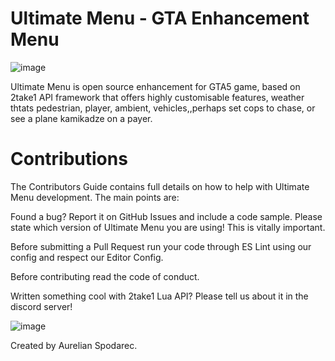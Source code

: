 
# Ultimate Menu - GTA Enhancement Menu
![image](https://i.imgur.com/ODr6Bsc.jpg)

Ultimate Menu is open source enhancement for GTA5 game, based on 2take1 API framework that offers highly customisable features, weather thtats pedestrian, player, ambient, vehicles,,perhaps set cops to chase, or see a plane kamikadze on a payer. 


# Contributions
The Contributors Guide contains full details on how to help with Ultimate Menu development. The main points are:

Found a bug? Report it on GitHub Issues and include a code sample. Please state which version of Ultimate Menu you are using! This is vitally important.

Before submitting a Pull Request run your code through ES Lint using our config and respect our Editor Config.

Before contributing read the code of conduct.

Written something cool with 2take1 Lua API? Please tell us about it in the discord server!


![image](https://i.imgur.com/7OhXRXB.jpg)

Created by Aurelian Spodarec.
 



<!-- https://wallpaper.dog/large/5510330.jpg -->

 <!-- Banner -->
<!-- https://i.imgur.com/OH3RyiE.jpg -->
<!-- https://i.imgur.com/zPnvvPM.jpg -->
<!-- https://sm.ign.com/t/ign_in/screenshot/default/gtavpreview-banner_5gg6.1280.jpg -->
<!-- Big banners -->
<!-- https://i.imgur.com/b29oJqg.png -->
<!-- https://i.imgur.com/ODr6Bsc.jpg -->
<!-- https://static.tweaktown.com/news/8/4/84408_5_gta-on-ps5-series-4k-60-fps-raytracing-next-gen-effects_full.png -->
<!-- https://i.imgur.com/Bn4WjlL.png -->
<!-- https://i.imgur.com/5n6SC0b.jpg -->
<!-- https://i.imgur.com/HaGvlUb.png -->
<!-- https://i.imgur.com/Mxe7fOU.png -->